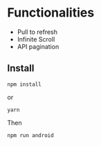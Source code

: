# Functionalities

- Pull to refresh
- Infinite Scroll
- API pagination

## Install

```
npm install
```

or

```
yarn
```

Then

```
npm run android
```
